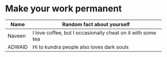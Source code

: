 # Make your work permanent

| Name        | Random fact about yourself     |
|-------------|--------|
| Naveen      | I love coffee, but I occasionally cheat on it with some tea |
| ADWAID      | Hi to kundra people also loves dark souls |
